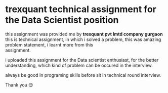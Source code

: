 # trexquant technical assignment for the Data Scientist position
this assignment was provided me by <b> trexquant pvt lmtd company gurgaon</b><br>
this is technical assignment, in which i solved a problem,
this was amazing problem statement, i learnt more from this <br>
assignment.<br>

i uploaded this assignment for the Data scientist enthusiast, for the
better understanding, which kind of problem can be occured in the interview.

always be good in programing skills before sit in technical round interview.

Thank you 😊